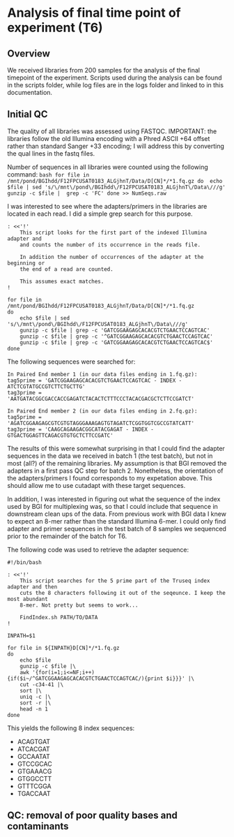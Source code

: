 Analysis of final time point of experiment (T6)
===============================================

Overview
--------

We received libraries from 200 samples for the analysis of the final timepoint
of the experiment. Scripts used during the analysis can be found in the scripts
folder, while log files are in the logs folder and linked to in this documentation.

Initial QC
----------

The quality of all libraries was assessed using FASTQC. IMPORTANT: the libraries follow
the old Illumina encoding with a Phred ASCII +64 offset rather than standard Sanger +33 
encoding; I will address this by converting the qual lines in the fastq files.

Number of sequences in all libraries were counted using the following command:
    ```bash
    for file in /mnt/pond/BGIhdd/F12FPCUSAT0183_ALGjhnT/Data/D[CN]*/*1.fq.gz
    do 
        echo $file | sed 's/\/mnt\/pond\/BGIhdd\/F12FPCUSAT0183_ALGjhnT\/Data\///g'
        gunzip -c $file |  grep -c 'FC'
    done >> NumSeqs.raw 
    ```

I was interested to see where the adapters/primers in the libraries are located
in each read. I did a simple grep search for this purpose.

    : <<'!'
        This script looks for the first part of the indexed Illumina adapter and
        and counts the number of its occurrence in the reads file.

        In addition the number of occurrences of the adapter at the beginning or
        the end of a read are counted.

        This assumes exact matches.
    !

    for file in /mnt/pond/BGIhdd/F12FPCUSAT0183_ALGjhnT/Data/D[CN]*/*1.fq.gz
    do 
        echo $file | sed 's/\/mnt\/pond\/BGIhdd\/F12FPCUSAT0183_ALGjhnT\/Data\///g'
        gunzip -c $file | grep -c 'GATCGGAAGAGCACACGTCTGAACTCCAGTCAC'
        gunzip -c $file | grep -c '^GATCGGAAGAGCACACGTCTGAACTCCAGTCAC'
        gunzip -c $file | grep -c 'GATCGGAAGAGCACACGTCTGAACTCCAGTCAC$'
    done

The following sequences were searched for:
    
    In Paired End member 1 (in our data files ending in 1.fq.gz):
    tag5prime = 'GATCGGAAGAGCACACGTCTGAACTCCAGTCAC - INDEX - ATCTCGTATGCCGTCTTCTGCTTG'  
    tag3prime = 'AATGATACGGCGACCACCGAGATCTACACTCTTTCCCTACACGACGCTCTTCCGATCT'

    In Paired End member 2 (in our data files ending in 2.fq.gz):
    tag5prime = 'AGATCGGAAGAGCGTCGTGTAGGGAAAGAGTGTAGATCTCGGTGGTCGCCGTATCATT'  
    tag3prime = 'CAAGCAGAAGACGGCATACGAGAT - INDEX - GTGACTGGAGTTCAGACGTGTGCTCTTCCGATC'

The results of this were somewhat surprising in that I could find the adapter sequences in
the data we received in batch 1 (the test batch), but not in most (all?) of the remaining
libraries. My assumption is that BGI removed the adapters in a first pass QC step for
batch 2. Nonetheless, the orientation of the adapters/primers I found corresponds to my
expetation above. This should allow me to use cutadapt with these target sequences.

In addition, I was interested in figuring out what the sequence of the index used by
BGI for multiplexing was, so that I could include that sequence in downstream clean ups
of the data. From previous work with BGI data I knew to expect an 8-mer rather than the 
standard Illumina 6-mer. I could only find adapter and primer sequences in the test batch 
of 8 samples we sequenced prior to the remainder of the batch for T6.

The following code was used to retrieve the adapter sequence:

    #!/bin/bash

    : <<'!'
        This script searches for the 5 prime part of the Truseq index adapter and then 
        cuts the 8 characters following it out of the seqeunce. I keep the most abundant
        8-mer. Not pretty but seems to work...

        FindIndex.sh PATH/TO/DATA
    !

    INPATH=$1

    for file in ${INPATH}D[CN]*/*1.fq.gz
    do
        echo $file
        gunzip -c $file |\
        awk '{for(i=1;i<=NF;i++){if($i~/^GATCGGAAGAGCACACGTCTGAACTCCAGTCAC/){print $i}}}' |\
        cut -c34-41 |\
        sort |\
        uniq -c |\
        sort -r |\
        head -n 1
    done

This yields the following 8 index sequences:

* ACAGTGAT
* ATCACGAT
* GCCAATAT
* GTCCGCAC
* GTGAAACG
* GTGGCCTT
* GTTTCGGA
* TGACCAAT

QC: removal of poor quality bases and contaminants
--------------------------------------------------


